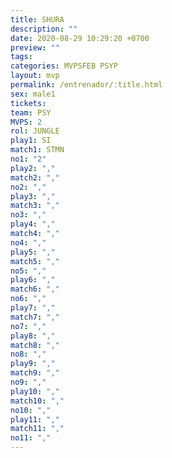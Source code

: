 ```yaml
---
title: SHURA
description: ""
date: 2020-08-29 10:29:20 +0700
preview: ""
tags: 
categories: MVPSFEB PSYP
layout: mvp
permalink: /entrenador/:title.html
sex: male1
tickets: 
team: PSY
MVPS: 2
rol: JUNGLE
play1: SI
match1: STMN
no1: "2"
play2: ","
match2: ","
no2: ","
play3: ","
match3: ","
no3: ","
play4: ","
match4: ","
no4: ","
play5: ","
match5: ","
no5: ","
play6: ","
match6: ","
no6: ","
play7: ","
match7: ","
no7: ","
play8: ","
match8: ","
no8: ","
play9: ","
match9: ","
no9: ","
play10: ","
match10: ","
no10: ","
play11: ","
match11: ","
no11: ","
---
```

